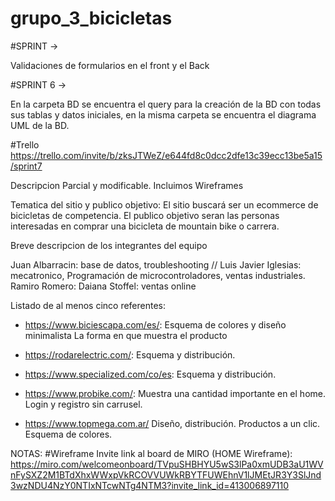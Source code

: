 # grupo_3_bicicletas

#SPRINT  ->

Validaciones de formularios en el front y el Back


#SPRINT 6 ->

En la carpeta BD se encuentra el query para la creación de la BD con todas sus tablas y datos iniciales,
en la misma carpeta se encuentra el diagrama UML de la BD.


#Trello
https://trello.com/invite/b/zksJTWeZ/e644fd8c0dcc2dfe13c39ecc13be5a15/sprint7



Descripcion Parcial y modificable. Incluimos Wireframes

Tematica del sitio y publico objetivo: El sitio buscará ser un ecommerce de bicicletas de competencia.
El publico objetivo seran las personas interesadas en comprar una bicicleta de mountain bike o carrera.


Breve descripcion de los integrantes del equipo

Juan Albarracin: base de datos, troubleshooting //
Luis Javier Iglesias: mecatronico, Programación de microcontroladores, ventas industriales.
Ramiro Romero: 
Daiana Stoffel:  ventas online


Listado de al menos cinco referentes: 

- https://www.biciescapa.com/es/:
    Esquema de colores y diseño minimalista
    La forma en que muestra el producto

- https://rodarelectric.com/:
    Esquema y distribución.

- https://www.specialized.com/co/es:
    Esquema y distribución.

- https://www.probike.com/:
    Muestra una cantidad importante en el home.
    Login y registro sin carrusel.
    
- https://www.topmega.com.ar/
    Diseño, distribución.
    Productos a un clic. 
    Esquema de colores.




NOTAS:
#Wireframe
Invite link al board de MIRO (HOME Wireframe): https://miro.com/welcomeonboard/TVpuSHBHYU5wS3lPa0xmUDB3aU1WVnFySXZ2M1BTdXhxWWxpVkRCOVVUWkRBYTFUWEhnV1lJMEtJR3Y3SlJnd3wzNDU4NzY0NTIxNTcwNTg4NTM3?invite_link_id=413006897110


